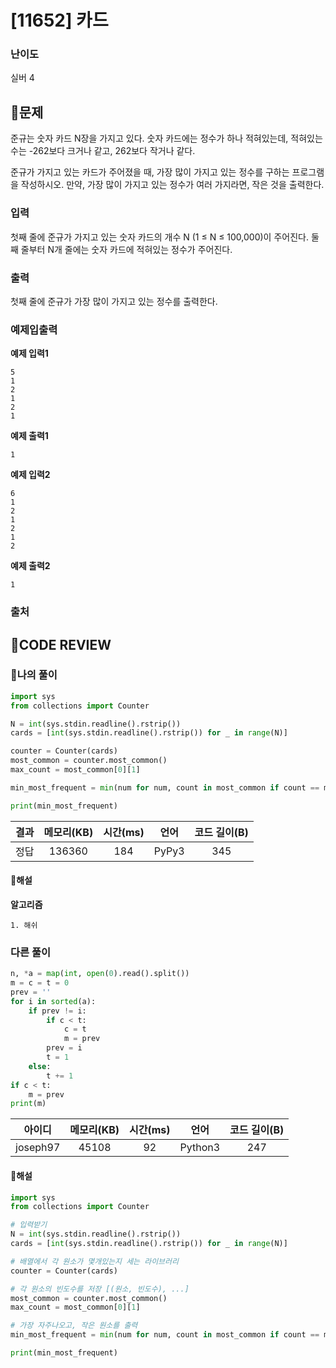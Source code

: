 # [11652] 카드

### **난이도**
실버 4
## **📝문제**
준규는 숫자 카드 N장을 가지고 있다. 숫자 카드에는 정수가 하나 적혀있는데, 적혀있는 수는 -262보다 크거나 같고, 262보다 작거나 같다.

준규가 가지고 있는 카드가 주어졌을 때, 가장 많이 가지고 있는 정수를 구하는 프로그램을 작성하시오. 만약, 가장 많이 가지고 있는 정수가 여러 가지라면, 작은 것을 출력한다.
### **입력**
첫째 줄에 준규가 가지고 있는 숫자 카드의 개수 N (1 ≤ N ≤ 100,000)이 주어진다. 둘째 줄부터 N개 줄에는 숫자 카드에 적혀있는 정수가 주어진다.
### **출력**
첫째 줄에 준규가 가장 많이 가지고 있는 정수를 출력한다.
### **예제입출력**

**예제 입력1**

```
5
1
2
1
2
1
```

**예제 출력1**

```
1
```

**예제 입력2**

```
6
1
2
1
2
1
2
```

**예제 출력2**

```
1
```

### **출처**

## **🧐CODE REVIEW**

### **🧾나의 풀이**

```python
import sys
from collections import Counter

N = int(sys.stdin.readline().rstrip())
cards = [int(sys.stdin.readline().rstrip()) for _ in range(N)]

counter = Counter(cards)
most_common = counter.most_common()
max_count = most_common[0][1]

min_most_frequent = min(num for num, count in most_common if count == max_count)

print(min_most_frequent)
```

결과	| 메모리(KB) |	시간(ms) |	언어 |	코드 길이(B)
:----:|:-----:|:-----:|:-----:|:--------:
정답|136360|184|PyPy3|345
#### **📝해설**

**알고리즘**
```
1. 해쉬
```

### **다른 풀이**

```python
n, *a = map(int, open(0).read().split())
m = c = t = 0
prev = ''
for i in sorted(a):
    if prev != i:
        if c < t:
            c = t
            m = prev
        prev = i
        t = 1
    else:
        t += 1
if c < t:
    m = prev
print(m)
```

아이디 | 메모리(KB) |	시간(ms) |	언어 |	코드 길이(B) 
:-----:|:-----:|:-----:|:----:|:--------:
joseph97|45108|92|Python3|247
#### **📝해설**

```python
import sys
from collections import Counter

# 입력받기
N = int(sys.stdin.readline().rstrip())
cards = [int(sys.stdin.readline().rstrip()) for _ in range(N)]

# 배열에서 각 원소가 몇개있는지 세는 라이브러리
counter = Counter(cards)

# 각 원소의 빈도수를 저장 [(원소, 빈도수), ...]
most_common = counter.most_common()
max_count = most_common[0][1]

# 가장 자주나오고, 작은 원소를 출력
min_most_frequent = min(num for num, count in most_common if count == max_count)

print(min_most_frequent)
```